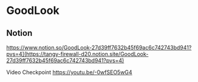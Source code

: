# GoodLook
## Notion
https://www.notion.so/GoodLook-27d39ff7632b45f69ac6c742743bd941?pvs=4](https://tangy-firewall-d20.notion.site/GoodLook-27d39ff7632b45f69ac6c742743bd941?pvs=4)

Video Checkpoint
https://youtu.be/-0wfSEO5wG4
